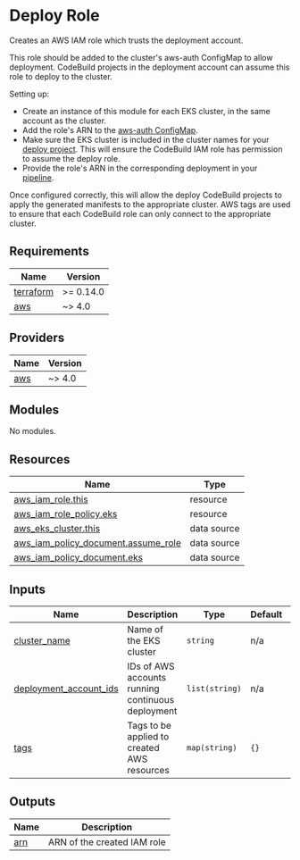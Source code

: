 # Deploy Role

Creates an AWS IAM role which trusts the deployment account.

This role should be added to the cluster's aws-auth ConfigMap to allow
deployment. CodeBuild projects in the deployment account can assume this role to
deploy to the cluster.

Setting up:

* Create an instance of this module for each EKS cluster, in the same account as
  the cluster.
* Add the role's ARN to the [aws-auth ConfigMap].
* Make sure the EKS cluster is included in the cluster names for your [deploy
  project]. This will ensure the CodeBuild IAM role has permission to assume the
  deploy role.
* Provide the role's ARN in the corresponding deployment in your [pipeline].

Once configured correctly, this will allow the deploy CodeBuild projects to
apply the generated manifests to the appropriate cluster. AWS tags are used to
ensure that each CodeBuild role can only connect to the appropriate cluster.

[aws-auth ConfigMap]: https://docs.aws.amazon.com/eks/latest/userguide/add-user-role.html
[deploy project]: ../deploy-project
[pipeline]: ../cicd-pipeline

<!-- BEGIN_TF_DOCS -->
## Requirements

| Name | Version |
|------|---------|
| <a name="requirement_terraform"></a> [terraform](#requirement\_terraform) | >= 0.14.0 |
| <a name="requirement_aws"></a> [aws](#requirement\_aws) | ~> 4.0 |

## Providers

| Name | Version |
|------|---------|
| <a name="provider_aws"></a> [aws](#provider\_aws) | ~> 4.0 |

## Modules

No modules.

## Resources

| Name | Type |
|------|------|
| [aws_iam_role.this](https://registry.terraform.io/providers/hashicorp/aws/latest/docs/resources/iam_role) | resource |
| [aws_iam_role_policy.eks](https://registry.terraform.io/providers/hashicorp/aws/latest/docs/resources/iam_role_policy) | resource |
| [aws_eks_cluster.this](https://registry.terraform.io/providers/hashicorp/aws/latest/docs/data-sources/eks_cluster) | data source |
| [aws_iam_policy_document.assume_role](https://registry.terraform.io/providers/hashicorp/aws/latest/docs/data-sources/iam_policy_document) | data source |
| [aws_iam_policy_document.eks](https://registry.terraform.io/providers/hashicorp/aws/latest/docs/data-sources/iam_policy_document) | data source |

## Inputs

| Name | Description | Type | Default | Required |
|------|-------------|------|---------|:--------:|
| <a name="input_cluster_name"></a> [cluster\_name](#input\_cluster\_name) | Name of the EKS cluster | `string` | n/a | yes |
| <a name="input_deployment_account_ids"></a> [deployment\_account\_ids](#input\_deployment\_account\_ids) | IDs of AWS accounts running continuous deployment | `list(string)` | n/a | yes |
| <a name="input_tags"></a> [tags](#input\_tags) | Tags to be applied to created AWS resources | `map(string)` | `{}` | no |

## Outputs

| Name | Description |
|------|-------------|
| <a name="output_arn"></a> [arn](#output\_arn) | ARN of the created IAM role |
<!-- END_TF_DOCS -->
